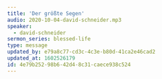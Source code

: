 ```yaml
---
title: 'Der größte Segen'
audio: 2020-10-04-david-schneider.mp3
speaker:
  - david-schneider
sermon_series: blessed-life
type: message
updated_by: e79a8c77-cd3c-4c3e-b80d-41ca2e46cad2
updated_at: 1602526179
id: 4e79b252-98b6-42d4-8c31-caece938c524
---
```

